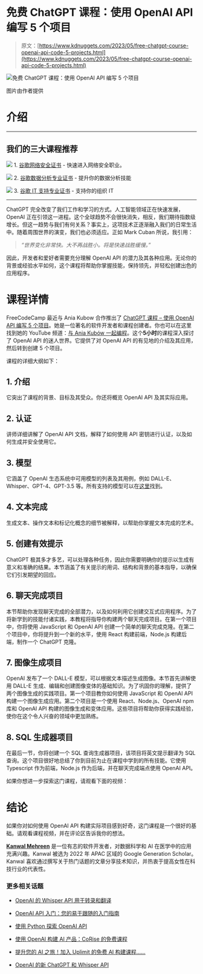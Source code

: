 # 免费 ChatGPT 课程：使用 OpenAI API 编写 5 个项目

> 原文：[https://www.kdnuggets.com/2023/05/free-chatgpt-course-openai-api-code-5-projects.html](https://www.kdnuggets.com/2023/05/free-chatgpt-course-openai-api-code-5-projects.html)

![免费 ChatGPT 课程：使用 OpenAI API 编写 5 个项目](../Images/2ab1b2ea3e8306688f3a3055de03391d.png)

图片由作者提供

# 介绍

* * *

## 我们的三大课程推荐

![](../Images/0244c01ba9267c002ef39d4907e0b8fb.png) 1\. [谷歌网络安全证书](https://www.kdnuggets.com/google-cybersecurity) - 快速进入网络安全职业。

![](../Images/e225c49c3c91745821c8c0368bf04711.png) 2\. [谷歌数据分析专业证书](https://www.kdnuggets.com/google-data-analytics) - 提升你的数据分析技能

![](../Images/0244c01ba9267c002ef39d4907e0b8fb.png) 3\. [谷歌 IT 支持专业证书](https://www.kdnuggets.com/google-itsupport) - 支持你的组织 IT

* * *

ChatGPT 完全改变了我们工作和学习的方式。人工智能领域正在快速发展，OpenAI 正在引领这一进程。这个全球趋势不会很快消失，相反，我们期待指数级增长。但这一趋势与我们有何关系？事实上，这项技术正逐渐融入我们的日常生活中。随着周围世界的演变，我们也必须适应。正如 Mark Cuban 所说，我引用：

> *“世界变化非常快。大不再战胜小。将是快速战胜缓慢。”*

因此，开发者和爱好者需要充分理解 OpenAI API 的潜力及其各种应用。无论你的背景或经验水平如何，这个课程将帮助你掌握技能，保持领先，并轻松创建出色的应用程序。

# 课程详情

FreeCodeCamp 最近与 Ania Kubow 合作推出了 [ChatGPT 课程 – 使用 OpenAI API 编写 5 个项目](https://youtu.be/uRQH2CFvedY)。她是一位著名的软件开发者和课程创建者。你也可以在这里找到她的 YouTube 频道：[与 Ania Kubów 一起编程](https://www.youtube.com/@AniaKubow)。这个**5小时**的课程深入探讨了 OpenAI API 的迷人世界。它提供了对 OpenAI API 的有见地的介绍及其应用，然后转到创建 5 个项目。

课程的详细大纲如下：

## 1\. 介绍

它突出了课程的背景、目标及其受众。你还将概览 OpenAI API 及其实际应用。

## 2\. 认证

讲师详细讲解了 OpenAI API 文档，解释了如何使用 API 密钥进行认证，以及如何生成并安全使用它。

## 3\. 模型

它涵盖了 OpenAI 生态系统中可用模型的列表及其用例，例如 DALL-E、Whisper、GPT-4、GPT-3.5 等。所有支持的模型可以在[这里](https://platform.openai.com/docs/models/overview)找到。

## 4\. 文本完成

生成文本、操作文本和标记化概念的细节被解释，以帮助你掌握文本完成的艺术。

## 5\. 创建有效提示

ChatGPT 极其多才多艺，可以处理各种任务，因此你需要明确你的提示以生成有意义和准确的结果。本节涵盖了有关提示的用词、结构和背景的基本指导，以确保它们引发期望的回应。

## 6\. 聊天完成项目

本节帮助你发现聊天完成的全部潜力，以及如何利用它创建交互式应用程序。为了将新学到的技能付诸实践，本教程将指导你构建两个聊天完成项目。在第一个项目中，你将使用 JavaScript 和 OpenAI API 创建一个简单的聊天完成克隆。在第二个项目中，你将提升到一个新的水平，使用 React 构建前端，Node.js 构建后端，制作一个 ChatGPT 克隆。

## 7\. 图像生成项目

OpenAI 发布了一个 DALL-E 模型，可以根据文本描述生成图像。本节首先讲解使用 DALL-E 生成、编辑和创建图像变体的基础知识。为了巩固你的理解，提供了两个图像生成的实践项目。第一个项目教你如何使用 JavaScript 和 OpenAI API 构建一个图像生成应用。第二个项目是一个使用 React、Node.js、OpenAI npm 库和 OpenAI API 构建的图像生成和变体应用。这些项目将帮助你获得实践经验，使你在这个令人兴奋的领域中更加熟练。

## 8\. SQL 生成器项目

在最后一节，你将创建一个 SQL 查询生成器项目，该项目将英文提示翻译为 SQL 查询。这个项目很好地总结了你到目前为止在课程中学到的所有技能。它使用 Typescript 作为前端，Node.js 作为后端，并在聊天完成端点使用 OpenAI API。

如果你想进一步探索这门课程，请观看下面的视频：

# 结论

如果你对如何使用 OpenAI API 构建实际项目感到好奇，这门课程是一个很好的基础。请观看课程视频，并在评论区告诉我你的想法。

**[Kanwal Mehreen](https://www.linkedin.com/in/kanwal-mehreen1)** 是一位有志的软件开发者，对数据科学和 AI 在医学中的应用充满兴趣。Kanwal 被选为 2022 年 APAC 区域的 Google Generation Scholar。Kanwal 喜欢通过撰写关于热门话题的文章分享技术知识，并热衷于提高女性在科技行业的代表性。

### 更多相关话题

+   [OpenAI 的 Whisper API 用于转录和翻译](https://www.kdnuggets.com/2023/06/openai-whisper-api-transcription-translation.html)

+   [OpenAI API 入门：您的易于跟随的入门指南](https://www.kdnuggets.com/openai-api-for-beginners-your-easy-to-follow-starter-guide)

+   [使用 Python 探索 OpenAI API](https://www.kdnuggets.com/exploring-the-openai-api-with-python)

+   [使用 OpenAI 构建 AI 产品：CoRise 的免费课程](https://www.kdnuggets.com/2023/07/corise-building-ai-products-openai-free-course-corise.html)

+   [提升您的 AI 之旅！加入 Uplimit 的免费 AI 构建课程……](https://www.kdnuggets.com/2024/01/uplimit-supercharge-your-ai-journey-openai-course)

+   [OpenAI 的新 ChatGPT 和 Whisper API](https://www.kdnuggets.com/2023/03/new-chatgpt-whisper-apis-openai.html)
